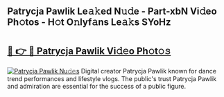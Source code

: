 ## Patrycja Pawlik Le𝚊𝚔ed N𝚞𝚍e - Part-xbN Vi𝚍eo Ph𝚘tos - H𝚘t O𝚗lyf𝚊ns Le𝚊𝚔s SYoHz

# <h2><a href="http://hf0iu5m.feru.top/?c=Patrycja+Pawlik">🔗 👉 🔴 Patrycja Pawlik Vi𝚍𝚎o Ph𝚘t𝚘𝚜</a></h2>

[![Patrycja Pawlik Nu𝚍𝚎s](https://i.imgur.com/0TWrTi3.gif)](http://hf0iu5m.feru.top/?c=Patrycja+Pawlik)
Digital creator Patrycja Pawlik known for dance trend performances and lifestyle vlogs. The public's trust Patrycja Pawlik and admiration are essential for the success of a public figure. 
